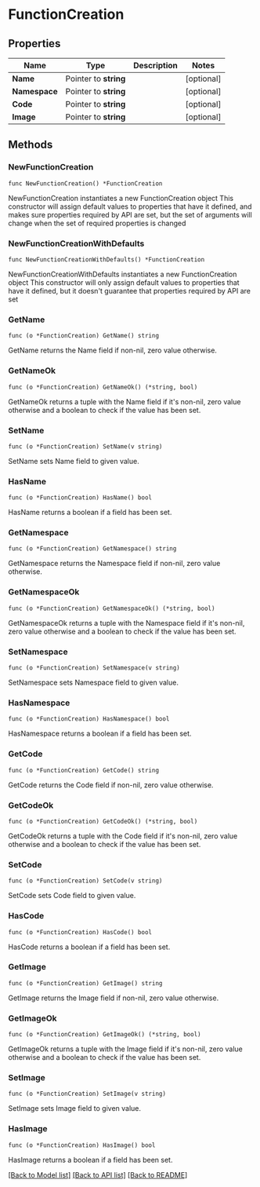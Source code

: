 # FunctionCreation

## Properties

Name | Type | Description | Notes
------------ | ------------- | ------------- | -------------
**Name** | Pointer to **string** |  | [optional] 
**Namespace** | Pointer to **string** |  | [optional] 
**Code** | Pointer to **string** |  | [optional] 
**Image** | Pointer to **string** |  | [optional] 

## Methods

### NewFunctionCreation

`func NewFunctionCreation() *FunctionCreation`

NewFunctionCreation instantiates a new FunctionCreation object
This constructor will assign default values to properties that have it defined,
and makes sure properties required by API are set, but the set of arguments
will change when the set of required properties is changed

### NewFunctionCreationWithDefaults

`func NewFunctionCreationWithDefaults() *FunctionCreation`

NewFunctionCreationWithDefaults instantiates a new FunctionCreation object
This constructor will only assign default values to properties that have it defined,
but it doesn't guarantee that properties required by API are set

### GetName

`func (o *FunctionCreation) GetName() string`

GetName returns the Name field if non-nil, zero value otherwise.

### GetNameOk

`func (o *FunctionCreation) GetNameOk() (*string, bool)`

GetNameOk returns a tuple with the Name field if it's non-nil, zero value otherwise
and a boolean to check if the value has been set.

### SetName

`func (o *FunctionCreation) SetName(v string)`

SetName sets Name field to given value.

### HasName

`func (o *FunctionCreation) HasName() bool`

HasName returns a boolean if a field has been set.

### GetNamespace

`func (o *FunctionCreation) GetNamespace() string`

GetNamespace returns the Namespace field if non-nil, zero value otherwise.

### GetNamespaceOk

`func (o *FunctionCreation) GetNamespaceOk() (*string, bool)`

GetNamespaceOk returns a tuple with the Namespace field if it's non-nil, zero value otherwise
and a boolean to check if the value has been set.

### SetNamespace

`func (o *FunctionCreation) SetNamespace(v string)`

SetNamespace sets Namespace field to given value.

### HasNamespace

`func (o *FunctionCreation) HasNamespace() bool`

HasNamespace returns a boolean if a field has been set.

### GetCode

`func (o *FunctionCreation) GetCode() string`

GetCode returns the Code field if non-nil, zero value otherwise.

### GetCodeOk

`func (o *FunctionCreation) GetCodeOk() (*string, bool)`

GetCodeOk returns a tuple with the Code field if it's non-nil, zero value otherwise
and a boolean to check if the value has been set.

### SetCode

`func (o *FunctionCreation) SetCode(v string)`

SetCode sets Code field to given value.

### HasCode

`func (o *FunctionCreation) HasCode() bool`

HasCode returns a boolean if a field has been set.

### GetImage

`func (o *FunctionCreation) GetImage() string`

GetImage returns the Image field if non-nil, zero value otherwise.

### GetImageOk

`func (o *FunctionCreation) GetImageOk() (*string, bool)`

GetImageOk returns a tuple with the Image field if it's non-nil, zero value otherwise
and a boolean to check if the value has been set.

### SetImage

`func (o *FunctionCreation) SetImage(v string)`

SetImage sets Image field to given value.

### HasImage

`func (o *FunctionCreation) HasImage() bool`

HasImage returns a boolean if a field has been set.


[[Back to Model list]](../README.md#documentation-for-models) [[Back to API list]](../README.md#documentation-for-api-endpoints) [[Back to README]](../README.md)


